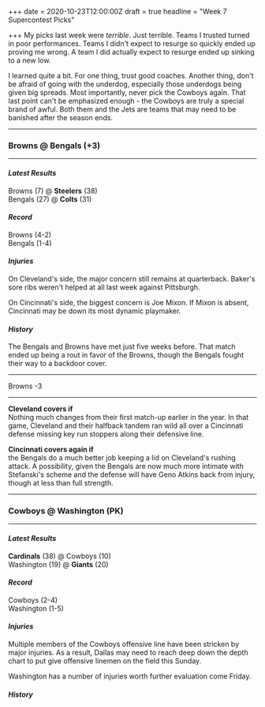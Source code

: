 +++
date = 2020-10-23T12:00:00Z
draft = true
headline = "Week 7 Supercontest Picks"

+++
My picks last week were _terrible_. Just terrible. Teams I trusted turned in poor performances. Teams I didn't expect to resurge so quickly ended up proving me wrong. A team I did actually expect to resurge ended up sinking to a new low.

I learned quite a bit. For one thing, trust good coaches. Another thing, don't be afraid of going with the underdog, especially those underdogs being given big spreads. Most importantly, never pick the Cowboys again. That last point can't be emphasized enough - the Cowboys are truly a special brand of awful. Both them and the Jets are teams that may need to be banished after the season ends.

***

### Browns @ Bengals (+3)

***

#### _Latest Results_

Browns (7) @ **Steelers** (38)  
Bengals (27) @ **Colts** (31)

#### _Record_

Browns (4-2)  
Bengals (1-4)

#### _Injuries_

On Cleveland's side, the major concern still remains at quarterback. Baker's sore ribs weren't helped at all last week against Pittsburgh.

On Cincinnati's side, the biggest concern is Joe Mixon. If Mixon is absent, Cincinnati may be down its most dynamic playmaker.

#### _History_

The Bengals and Browns have met just five weeks before. That match ended up being a rout in favor of the Browns, though the Bengals fought their way to a backdoor cover.

***

Browns -3

***

**Cleveland covers if**  
Nothing much changes from their first match-up earlier in the year. In that game, Cleveland and their halfback tandem ran wild all over a Cincinnati defense missing key run stoppers along their defensive line.

**Cincinnati covers again if**  
the Bengals do a much better job keeping a lid on Cleveland's rushing attack. A possibility, given the Bengals are now much more intimate with Stefanski's scheme and the defense will have Geno Atkins back from injury, though at less than full strength.

***

### Cowboys @ Washington (PK)

***

#### _Latest Results_

**Cardinals** (38) @ Cowboys (10)  
Washington (19) @ **Giants** (20)

#### _Record_

Cowboys (2-4)  
Washington (1-5)

#### _Injuries_

Multiple members of the Cowboys offensive line have been stricken by major injuries. As a result, Dallas may need to reach deep down the depth chart to put give offensive linemen on the field this Sunday.

Washington has a number of injuries worth further evaluation come Friday.  

#### _History_